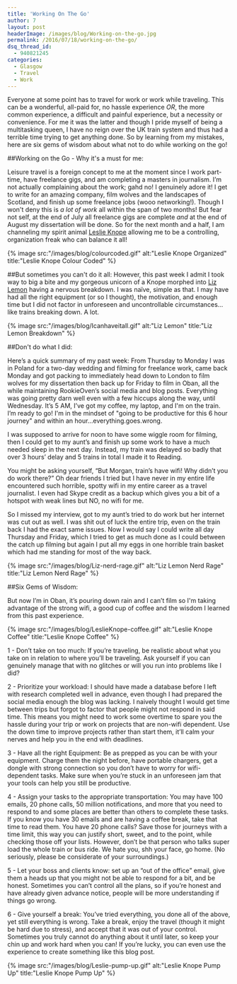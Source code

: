 ```yaml
---
title: 'Working On The Go'
author: 7
layout: post
headerImage: /images/blog/Working-on-the-go.jpg
permalink: /2016/07/18/working-on-the-go/
dsq_thread_id:
  - 940821245
categories:
  - Glasgow
  - Travel
  - Work
---
```

Everyone at some point has to travel for work or work while traveling. This can be a wonderful, all-paid for, no hassle experience _OR_, the more common experience, a difficult and painful experience, but a necessity or convenience. For me it was the latter and though I pride myself of being a multitasking queen, I have no reign over the UK train system and thus had a terrible time trying to get anything done. So by learning from my mistakes, here are six gems of wisdom about what not to do while working on the go!

##Working on the Go - Why it's a must for me:

Leisure travel is a foreign concept to me at the moment since I work part-time, have freelance gigs, and am completing a masters in journalism. I’m not actually complaining about the work; gahd no! I genuinely adore it! I get to write for an amazing company, film wolves and the landscapes of Scotland, and finish up some freelance jobs (wooo networking!). Though I won't deny this is _a lot of work_ all within the span of two months! But fear not self, at the end of July all freelance gigs are complete _and_ at the end of August my dissertation will be done. So for the next month and a half, I am channeling my spirit animal [Leslie Knope](https://www.youtube.com/watch?v=P5sgX9gH8hc&list=PLlfMU9l7ueblkA_T4h2xNcFt0MzHb1zcX&index=32) allowing me to be a controlling, organization freak who can balance it all!  

{% image src:"/images/blog/colourcoded.gif" alt:"Leslie Knope Organized" title:"Leslie Knope Colour Coded" %}

##But sometimes you can't do it all:
However, this past week I admit I took way to big a bite and my gorgeous unicorn of a Knope morphed into [Liz Lemon](https://www.youtube.com/watch?v=g2BsMSNfraQ) having a nervous breakdown. I was naïve, simple as that. I may have had all the right equipment (or so I thought), the motivation, and enough time but I did not factor in unforeseen and uncontrollable circumstances…like trains breaking down. A lot.

{% image src:"/images/blog/Icanhaveitall.gif" alt:"Liz Lemon" title:"Liz Lemon Breakdown" %}

##Don't do what I did:

Here’s a quick summary of my past week:
	From Thursday to Monday I was in Poland for a two-day wedding and filming for freelance work, came back Monday and got packing to immediately head down to London to film wolves for my dissertation then back up for Friday to film in Oban, all the while maintaining RookieOven’s social media and blog posts. Everything was going pretty darn well even with a few hiccups along the way, until Wednesday. It’s 5 AM, I’ve got my coffee, my laptop, and I'm on the train. I’m ready to go! I'm in the mindset of "going to be productive for this 6 hour journey" and within an hour…everything.goes.wrong.

I was supposed to arrive for noon to have some wiggle room for filming, then I could get to my aunt’s and finish up some work to have a much needed sleep in the next day. Instead, my train was delayed so badly that over 3 hours’ delay and 5 trains in total I made it to Reading.

You might be asking yourself, “But Morgan, train’s have wifi! Why didn’t you do work there?” Oh dear friends I tried but I have never in my entire life encountered such horrible, spotty wifi in my entire career as a travel journalist. I even had Skype credit as a backup which gives you a bit of a hotspot with weak lines but NO, no wifi for me.

So I missed my interview, got to my aunt’s tried to do work but her internet was cut out as well. I was shit out of luck the entire trip, even on the train back I had the exact same issues. Now I would say I could write all day Thursday and Friday, which I tried to get as much done as I could between the catch up filming but again I put all my eggs in one horrible train basket which had me standing for most of the way back.

{% image src:"/images/blog/Liz-nerd-rage.gif" alt:"Liz Lemon Nerd Rage" title:"Liz Lemon Nerd Rage" %}

##Six Gems of Wisdom:

But now I’m in Oban, it’s pouring down rain and I can’t film so I'm taking advantage of the strong wifi, a good cup of coffee and the wisdom I learned from this past experience.

{% image src:"/images/blog/LeslieKnope-coffee.gif" alt:"Leslie Knope Coffee" title:"Leslie Knope Coffee" %}

1 - Don’t take on too much: If you’re traveling, be realistic about what you take on in relation to where you’ll be traveling. Ask yourself if you can genuinely manage that with no glitches or will you run into problems like I did?

2 - Prioritize your workload: I should have made a database before I left with research completed well in advance, even though I had prepared the social media enough the blog was lacking. I naively thought I would get time between trips but forgot to factor that people might not respond in said time. This means you might need to work some overtime to spare you the hassle during your trip or work on projects that are non-wifi dependent. Use the down time to improve projects rather than start them, it’ll calm your nerves and help you in the end with deadlines.

3 - Have all the right Equipment: Be as prepped as you can be with your equipment. Charge them the night before, have portable chargers, get a dongle with strong connection so you don’t have to worry for wifi-dependent tasks. Make sure when you’re stuck in an unforeseen jam that your tools can help you still be productive.

4 - Assign your tasks to the appropriate transportation: You may have 100 emails, 20 phone calls, 50 million notifications, and more that you need to respond to and some places are better than others to complete these tasks. If you know you have 30 emails and are having a coffee break, take that time to read them. You have 20 phone calls? Save those for journeys with a time limit, this way you can justify short, sweet, and to the point, while checking those off your lists. However, don’t be that person who talks super load the whole train or bus ride. We hate you, shh your face, go home. (No seriously, please be considerate of your surroundings.)

5 - Let your boss and clients know: set up an “out of the office” email, give them a heads up that you might not be able to respond for a bit, and be honest. Sometimes you can’t control all the plans, so if you’re honest and have already given advance notice, people will be more understanding if things go wrong.

6 - Give yourself a break: You’ve tried everything, you done all of the above, yet still everything is wrong. Take a break, enjoy the travel (though it might be hard due to stress), and accept that it was out of your control. Sometimes you truly cannot do anything about it until later, so keep your chin up and work hard when you can! If you’re lucky, you can even use the experience to create something like this blog post.

{% image src:"/images/blog/Leslie-pump-up.gif" alt:"Leslie Knope Pump Up" title:"Leslie Knope Pump Up" %}
